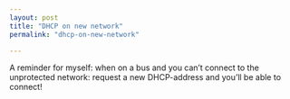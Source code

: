 ```yaml
---
layout: post
title: "DHCP on new network"
permalink: "dhcp-on-new-network"

---
```


A reminder for myself: when on a bus and you can’t connect to the unprotected network: request a new DHCP-address and you’ll be able to connect!
